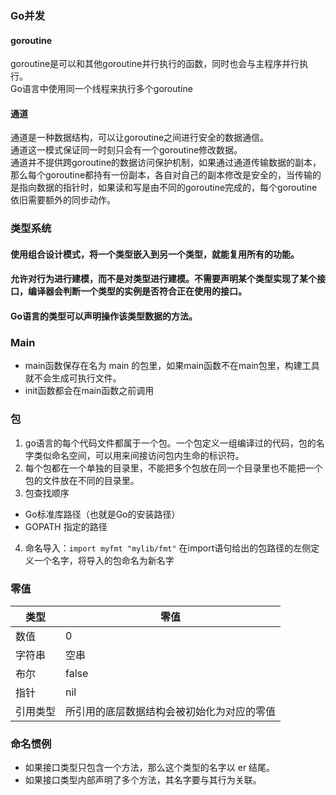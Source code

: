 
### Go并发
#### goroutine
goroutine是可以和其他goroutine并行执行的函数，同时也会与主程序并行执行。  
Go语言中使用同一个线程来执行多个goroutine
#### 通道
通道是一种数据结构，可以让goroutine之间进行安全的数据通信。  
通道这一模式保证同一时刻只会有一个goroutine修改数据。  
通道并不提供跨goroutine的数据访问保护机制，如果通过通道传输数据的副本，那么每个goroutine都持有一份副本，各自对自己的副本修改是安全的，当传输的是指向数据的指针时，如果读和写是由不同的goroutine完成的，每个goroutine依旧需要额外的同步动作。

### 类型系统
#### 使用组合设计模式，将一个类型嵌入到另一个类型，就能复用所有的功能。
#### 允许对行为进行建模，而不是对类型进行建模。不需要声明某个类型实现了某个接口，编译器会判断一个类型的实例是否符合正在使用的接口。
#### Go语言的类型可以声明操作该类型数据的方法。

### Main
- main函数保存在名为 main 的包里，如果main函数不在main包里，构建工具就不会生成可执行文件。  
- init函数都会在main函数之前调用  

### 包
1. go语言的每个代码文件都属于一个包。一个包定义一组编译过的代码，包的名字类似命名空间，可以用来间接访问包内生命的标识符。
2. 每个包都在一个单独的目录里，不能把多个包放在同一个目录里也不能把一个包的文件放在不同的目录里。
3. 包查找顺序
- Go标准库路径（也就是Go的安装路径）
- GOPATH 指定的路径
4. 命名导入：`import myfmt "mylib/fmt"`  在import语句给出的包路径的左侧定义一个名字，将导入的包命名为新名字

### 零值
类型|零值
---|---
数值|0
字符串|空串
布尔|false
指针|nil
引用类型|所引用的底层数据结构会被初始化为对应的零值

### 命名惯例
- 如果接口类型只包含一个方法，那么这个类型的名字以 er 结尾。
- 如果接口类型内部声明了多个方法，其名字要与其行为关联。
